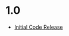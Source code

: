 # 1.0

- [Initial Code Release](https://github.com/Globalfun32y439y54/VexCode-TKA-63544C/commit/6965893ddcde736abce4f0056903c3ce8fefeb2b)
